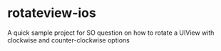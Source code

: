 # rotateview-ios
A quick sample project for SO question on how to rotate a UIView with clockwise and counter-clockwise options
